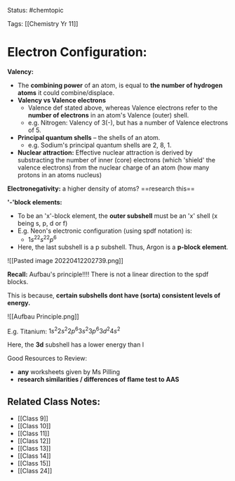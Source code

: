 Status: #chemtopic 

Tags: [[Chemistry Yr 11]]


# Electron Configuration:


**Valency:**
* The **combining power** of an atom, is equal to **the number of hydrogen atoms** it could combine/displace.
* **Valency vs Valence electrons**
	* Valence def stated above, whereas Valence electrons refer to the **number of electrons** in an atom's Valence (outer) shell.
	* e.g. Nitrogen: Valency of 3(-), but has a number of Valence electrons of 5.
* **Principal quantum shells** – the shells of an atom. 
	* e.g. Sodium's principal quantum shells are 2, 8, 1.
* **Nuclear attraction:** Effective nuclear attraction is derived by substracting the number of inner (core) electrons (which 'shield' the valence electrons) from the nuclear charge of an atom (how many protons in an atoms nucleus)

**Electronegativity:** a higher density of atoms? ==research this==


**'-'block elements:**
* To be an 'x'-block element, the **outer subshell** must be an 'x' shell (x being s, p, d or f)
* E.g. Neon's electronic configuration (using spdf notation) is:
	* $1s^22s^22p^6$
* Here, the last subshell is a p subshell. Thus, Argon is a **p-block element**.

![[Pasted image 20220412202739.png]]

**Recall:** Aufbau's principle!!!! There is not a linear direction to the spdf blocks. 

This is because, **certain subshells dont have (sorta) consistent levels of energy.**

![[Aufbau Principle.png]]

E.g. Titanium: $1s^{2}2s^{2}2p^{6}3s^{2}3p^{6}3d^{2}4s^{2}$

Here, the **3d** subshell has a lower energy than l

Good Resources to Review:
* **any** worksheets given by Ms Pilling
* **research similarities / differences of flame test to AAS**

## Related Class Notes:
* [[Class 9]]
* [[Class 10]]
* [[Class 11]]
* [[Class 12]]
* [[Class 13]]
* [[Class 14]]
* [[Class 15]]
* [[Class 24]]
